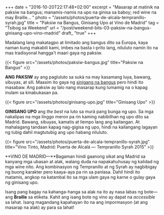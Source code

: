 +++
date = "2016-10-20T22:17:48+02:00"
excerpt = "Masarap at matinik na paksiw na bangus; manamis-namis na upo na ginisa sa baboy; red wine na may Braille... "
photo = "/assets/photos/puerta-de-alcala-tempranillo-syrah.jpg"
title = "Paksiw na Bangus, Ginisang Upo at Vino de Madrid"
tag = "Tsibog sa Weekend"
url = "/post/weekend-bits-03-paksiw-na-bangus-ginisang-upo-vino-madrid"
draft_ "true"
+++

Madalang lang makatagpo at limitado ang bangus dito sa Europa, kaya naman kung makabili kami, imbes na basta i-prito lang, niluluto namin ito na mas tradisyonal hangga't maari gaya ng paksiw.

{{< figure src="/assets/photos/paksiw-bangus.jpg" title="Paksiw na Bangus" >}}

**ANG PAKSIW** ay ang pagluluto sa sukà na may kasamang luya, bawang, sibuyas, at sili. Maasim ito gaya ng [sinigang na bangus](/archive/2015-07-02-sinigang-bangus/) pero hindi ito masabaw. Ang paksiw ay lalo nang masarap kung lumamig na o kapag inulam sa kinabukasan pa.

{{< figure src="/assets/photos/ginisang-upo.jpg" title="Ginisang Upo" >}}

**GINISANG UPO** ang *the best* na luto sa murá pang bunga ng upo. Sa mga nakalipas na mga linggo meron pa rin kaming nabibilhan ng upo dito sa Madrid. Bawang, sibuyas, kamatis at liempo lang ang kailangan. At mahalagang tandaan kapag nag-gigisa ng upo, hindi na kailangang lagayan ng tubig dahil magtutubig ang upo habang niluluto. 

{{< figure src="/assets/photos/puerta-de-alcala-tempranillo-syrah.jpg" title="Vino Tinto,  Madrid: Puerta de Alcalá — Tempranillo Syrah 2015" >}}

**VINO DE MADRID—**Bagaman hindi gaanong sikat ang Madrid sa kanyang mga ubasan at alak, walang duda na napakahuhusay ng kalidad ng mga wine nito. Ang kombinasyon ng Tempranillo at ng Syrah ay nagbibigay ng buong karakter pero kaaya-aya pa rin sa panlasa. Dahil hindi ito matamis, angkop na katambal ito sa mga ulam gaya ng karne o gulay gaya ng ginisang upo.

Isang pang bagay na kahanga-hanga sa alak na ito ay nasa labas ng bote—ang **Braille** sa etiketa. Kahit ang isang bote ng vino ay dapat na *accessible* sa lahat. Isang magandang kapahayan ito na ang impormasyon (at ang masarap na alak) ay para sa lahat!